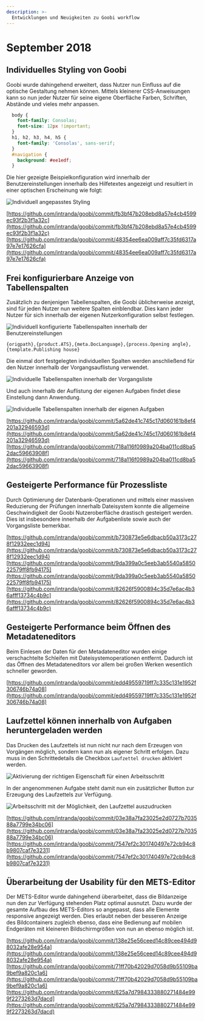 ```yaml
---
description: >-
  Entwicklungen und Neuigkeiten zu Goobi workflow
---
```


# September 2018

## Individuelles Styling von Goobi

Goobi wurde dahingehend erweitert, dass Nutzer nun Einfluss auf die optische Gestaltung nehmen können. Mittels kleinerer CSS-Anweisungen kann so nun jeder Nutzer für seine eigene Oberfläche Farben, Schriften, Abstände und vieles mehr anpassen.

```css
  body {
    font-family: Consolas;
    font-size: 12px !important;
  }
  h1, h2, h3, h4, h5 {
    font-family: 'Consolas', sans-serif;
  }
  #navigation {
    background: #ee1edf;
  }
```

Die hier gezeigte Beispielkonfiguration wird innerhalb der Benutzereinstellungen innerhalb des Hilfetextes angezeigt und resultiert in einer optischen Erscheinung wie folgt:

![Individuell angepasstes Styling](1809_ui_styling_de.png)

[https://github.com/intranda/goobi/commit/fb3bf47b208ebd8a57e4cb4599ec93f2b3f1a32c](https://github.com/intranda/goobi/commit/fb3bf47b208ebd8a57e4cb4599ec93f2b3f1a32c) [https://github.com/intranda/goobi/commit/48354ee6ea009aff7c35fd6317a97e7e17626cfa](https://github.com/intranda/goobi/commit/48354ee6ea009aff7c35fd6317a97e7e17626cfa)

## Frei konfigurierbare Anzeige von Tabellenspalten

Zusätzlich zu denjenigen Tabellenspalten, die Goobi üblicherweise anzeigt, sind für jeden Nutzer nun weitere Spalten einblendbar. Dies kann jeder Nutzer für sich innerhalb der eigenen Nutzerkonfiguration selbst festlegen.

![Individuell konfigurierte Tabellenspalten innerhalb der Benutzereinstellungen](1809_ui_columns1_de.png)

```text
{origpath},{product.ATS},{meta.DocLanguage},{process.Opening angle},{template.Publishing house}
```

Die einmal dort festgelegten individuellen Spalten werden anschließend für den Nutzer innerhalb der Vorgangsauflistung verwendet.

![Individuelle Tabellenspalten innerhalb der Vorgangsliste](1809_ui_columns2_de.png)

Und auch innerhalb der Auflistung der eigenen Aufgaben findet diese Einstellung dann Anwendung.

![Individuelle Tabellenspalten innerhalb der eigenen Aufgaben](1809_ui_columns3_de.png)

[https://github.com/intranda/goobi/commit/5a62de41c745c17d060161b8ef4201a32946593d](https://github.com/intranda/goobi/commit/5a62de41c745c17d060161b8ef4201a32946593d) [https://github.com/intranda/goobi/commit/718a116f0989a204ba011cd8ba52dac59663908f](https://github.com/intranda/goobi/commit/718a116f0989a204ba011cd8ba52dac59663908f)

## Gesteigerte Performance für Prozessliste

Durch Optimierung der Datenbank-Operationen und mittels einer massiven Reduzierung der Prüfungen innerhalb Dateisystem konnte die allgemeine Geschwindigkeit der Goobi Nutzeroberfläche drastisch gesteigert werden. Dies ist insbesondere innerhalb der Aufgabenliste sowie auch der Vorgangsliste bemerkbar.

[https://github.com/intranda/goobi/commit/b730873e5e6dbacb50a3173c278f12932eec1d94](https://github.com/intranda/goobi/commit/b730873e5e6dbacb50a3173c278f12932eec1d94) [https://github.com/intranda/goobi/commit/9da399a0c5eeb3ab5540a585022579ff8fb94175](https://github.com/intranda/goobi/commit/9da399a0c5eeb3ab5540a585022579ff8fb94175) [https://github.com/intranda/goobi/commit/82626f5900894c35d7e6ac4b36afff13734c4b9c](https://github.com/intranda/goobi/commit/82626f5900894c35d7e6ac4b36afff13734c4b9c)

## Gesteigerte Performance beim Öffnen des Metadateneditors

Beim Einlesen der Daten für den Metadateneditor wurden einige verschachtelte Schleifen mit Dateisystemoperationen entfernt. Dadurch ist das Öffnen des Metadateneditors vor allem bei großen Werken wesentlich schneller geworden.

[https://github.com/intranda/goobi/commit/edd49559719ff7c335c131e1952f306746b74a08](https://github.com/intranda/goobi/commit/edd49559719ff7c335c131e1952f306746b74a08)

## Laufzettel können innerhalb von Aufgaben heruntergeladen werden

Das Drucken des Laufzettels ist nun nicht nur nach dem Erzeugen von Vorgängen möglich, sondern kann nun als eigener Schritt erfolgen. Dazu muss in den Schrittedetails die Checkbox `Laufzettel drucken` aktiviert werden.
 
![Aktivierung der richtigen Eigenschaft für einen Arbeitsschritt](1809_task_docket1_de.png)

In der angenommenen Aufgabe steht damit nun ein zusätzlicher Button zur Erzeugung des Laufzettels zur Verfügung.

![Arbeitsschritt mit der Möglichkeit, den Laufzettel auszudrucken](1809_task_docket2_de.png)

[https://github.com/intranda/goobi/commit/03e38a7fa23025e2d0727b703588a7799e34bc06](https://github.com/intranda/goobi/commit/03e38a7fa23025e2d0727b703588a7799e34bc06) [https://github.com/intranda/goobi/commit/7547ef2c301740497e72cb94c8b9807caf7e3231](https://github.com/intranda/goobi/commit/7547ef2c301740497e72cb94c8b9807caf7e3231)

## Überarbeitung der Usability für den METS-Editor

Der METS-Editor wurde dahingehend überarbeitet, dass die Bildanzeige nun den zur Verfügung stehenden Platz optimal ausnutzt. Dazu wurde der gesamte Aufbau des METS-Editors so angepasst, dass alle Elemente responsive angezeigt werden. Dies erlaubt neben der besseren Anzeige des Bildcontainers zugleich ebenso, dass eine Bedienung auf mobilen Endgeräten mit kleineren Bildschirmgrößen von nun an ebenso möglich ist.

[https://github.com/intranda/goobi/commit/138e25e56ceed14c89cee494d98032afe28e954a](https://github.com/intranda/goobi/commit/138e25e56ceed14c89cee494d98032afe28e954a) [https://github.com/intranda/goobi/commit/71ff70b42029d7058d9b55109ba9bef9a820c1a6](https://github.com/intranda/goobi/commit/71ff70b42029d7058d9b55109ba9bef9a820c1a6) [https://github.com/intranda/goobi/commit/625a7d7984333880271484e999f2273263d7dacd](https://github.com/intranda/goobi/commit/625a7d7984333880271484e999f2273263d7dacd)